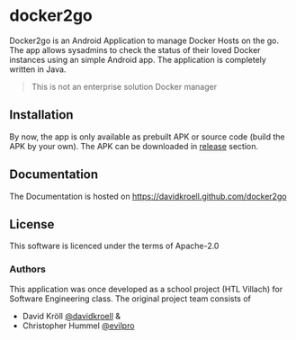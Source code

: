 # docker2go
Docker2go is an Android Application to manage Docker Hosts on the go.
The app allows sysadmins to check the status of their loved Docker instances using an simple Android app.
The application is completely written in Java.

> This is not an enterprise solution Docker manager

## Installation
By now, the app is only available as prebuilt APK or source code (build the APK by your own). The APK can be downloaded in [release](https://github.com/davidkroell/docker2go/releases) section.


## Documentation
The Documentation is hosted on https://davidkroell.github.com/docker2go

## License
This software is licenced under the terms of Apache-2.0

### Authors
This application was once developed as a school project (HTL Villach) for Software Engineering class. The original project team consists of

- David Kröll [@davidkroell](https://github.com/davidkroell) &
- Christopher Hummel [@evilpro](https://github.com/evilpro)
